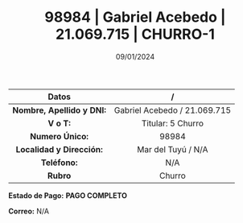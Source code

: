 ﻿---
title: 98984 | Gabriel Acebedo | 21.069.715 | CHURRO-1
date: 09/01/2024
draft: false
tags: ['mar del tuyu', 'titular', 'churro']
---

|          **Datos**          |  /  |
|:---------------------------:|:---:|
| **Nombre, Apellido y DNI:** | Gabriel Acebedo / 21.069.715 |
|          **V o T:**         | Titular: 5 Churro |
|      **Numero Único:**      | 98984 |
|  **Localidad y Dirección:** | Mar del Tuyú / N/A |
|        **Teléfono:**        | N/A |
|          **Rubro**          | Churro |

**Estado de Pago:** **PAGO COMPLETO**

**Correo:** N/A
